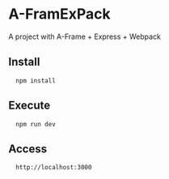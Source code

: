 
# A-FramExPack

A project with A-Frame + Express + Webpack

## Install

```http
  npm install
```

## Execute

```http
  npm run dev
```

## Access

```http
  http://localhost:3000
```
